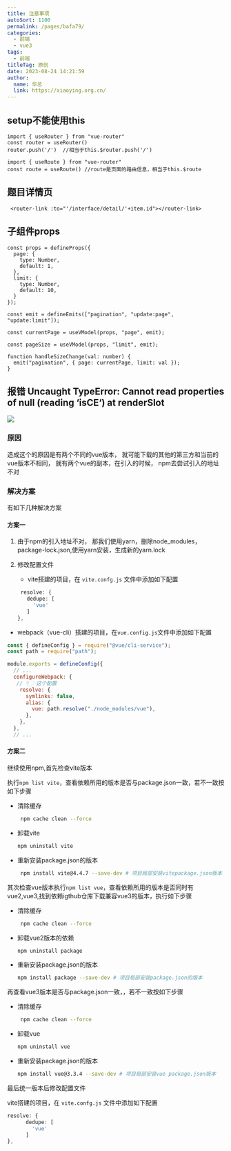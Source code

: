```yaml
---
title: 注意事项
autoSort: 1100
permalink: /pages/bafa79/
categories: 
  - 前端
  - vue3
tags: 
  - 前端
titleTag: 原创
date: 2023-08-24 14:21:59
author: 
  name: 华总
  link: https://xiaoying.org.cn/
---
```


## setup不能使用this

```vue
import { useRouter } from "vue-router"
const router = useRouter() 
router.push('/')  //相当于this.$router.push('/')

import { useRoute } from "vue-router"
const route = useRoute() //route是页面的路由信息，相当于this.$route
```



## 题目详情页

```vue
 <router-link :to="'/interface/detail/'+item.id"></router-link>
```



## 子组件props

```vue
const props = defineProps({
  page: {
    type: Number,
    default: 1,
  },
  limit: {
    type: Number,
    default: 10,
  }
});

const emit = defineEmits(["pagination", "update:page", "update:limit"]);

const currentPage = useVModel(props, "page", emit);

const pageSize = useVModel(props, "limit", emit);

function handleSizeChange(val: number) {
  emit("pagination", { page: currentPage, limit: val });
}

```



## 报错 Uncaught TypeError: Cannot read properties of null (reading ‘isCE‘) at renderSlot

![](https://img.xiaoying.org.cn/img/202401191405405.png)

### 原因

造成这个的原因是有两个不同的vue版本， 就可能下载的其他的第三方和当前的vue版本不相同， 就有两个vue的副本，在引入的时候， npm去尝试引入的地址不对

### 解决方案

有如下几种解决方案

#### 方案一

1. 由于npm的引入地址不对， 那我们使用yarn，删除node_modules，package-lock.json,使用yarn安装，生成新的yarn.lock

2. 修改配置文件

   - vite搭建的项目，在 `vite.confg.js` 文件中添加如下配置

   ```typescript
    resolve: {
   	  dedupe: [
   	    'vue'
   	  ]
   },
   ```

- webpack（vue-cli）搭建的项目，在`vue.config.js`文件中添加如下配置

```js
const { defineConfig } = require("@vue/cli-service");
const path = require("path");

module.exports = defineConfig({
  // ...
  configureWebpack: {
   // 👇🏻 这个配置
    resolve: {
      symlinks: false,
      alias: {
        vue: path.resolve("./node_modules/vue"),
      },
    },
  },
  // ...
```

#### 方案二

继续使用npm,首先检查vite版本

执行`npm list vite`，查看依赖所用的版本是否与package.json一致，若不一致按如下步骤

- 清除缓存

  ```sh
   npm cache clean --force
  ```

- 卸载vite

  ```sh
  npm uninstall vite
  ```

- 重新安装package.json的版本

  ```sh
   npm install vite@4.4.7 --save-dev # 项目局部安装vitepackage.json版本
  ```

  

其次检查vue版本执行`npm list vue`，查看依赖所用的版本是否同时有vue2,vue3,找到依赖igthub仓库下载兼容vue3的版本，执行如下步骤

- 清除缓存

  ```sh
   npm cache clean --force
  ```

- 卸载vue2版本的依赖

  ```sh
  npm uninstall package
  ```

- 重新安装package.json的版本

  ```sh
  npm install package --save-dev # 项目局部安装package.json的版本
  ```

  

再查看vue3版本是否与package.json一致，，若不一致按如下步骤

- 清除缓存

  ```sh
   npm cache clean --force
  ```

- 卸载vue

  ```sh
  npm uninstall vue
  ```

- 重新安装package.json的版本

  ```sh
  npm install vue@3.3.4 --save-dev # 项目局部安装vue package.json版本
  ```

  

最后统一版本后修改配置文件

vite搭建的项目，在 `vite.confg.js` 文件中添加如下配置

```typescript
resolve: {
	  dedupe: [
	    'vue'
	  ]
},
```

